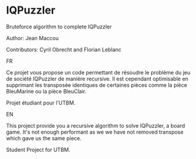 # IQPuzzler
Bruteforce algorithm to complete IQPuzzler

Author: Jean Maccou

Contributors: Cyril Obrecht and Florian Leblanc

FR

Ce projet vous propose un code permettant de résoudre le problème du jeu de société IQPuzzler de manière recursive.
Il est cependant optimisable en supprimant les transposée identiques de certaines pièces comme la pièce BleuMarine ou la pièce BleuClair.

Projet étudiant pour l'UTBM.

EN

This project provide you a recursive algorithm to solve IQPuzzler, a board game.
It's not enough performant as we we have not removed transpose which gave us the same piece.

Student Project for UTBM.
